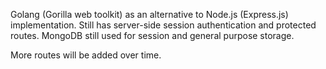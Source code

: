 Golang (Gorilla web toolkit) as an alternative to Node.js (Express.js) implementation. Still has server-side session authentication and protected routes. MongoDB still used for session and general purpose storage. 

More routes will be added over time.
